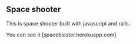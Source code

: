 ## Space shooter

This is space shooter built with javascript and rails.

You can see it [spaceblaster.herokuapp.com]
